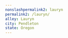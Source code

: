```yaml
---
﻿nonslashpermalink2: lauryn
permalink2: /lauryn/
alley: Lauryn
city: Pendleton
state: Oregon
---
```

